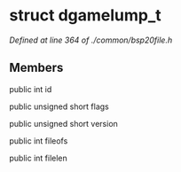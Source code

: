 # struct dgamelump_t

*Defined at line 364 of ./common/bsp20file.h*

## Members

public int id

public unsigned short flags

public unsigned short version

public int fileofs

public int filelen




